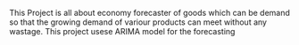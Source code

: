This Project is all about economy forecaster of goods which can be demand so that the growing demand of variour products can meet without any wastage.
This project usese ARIMA model for the forecasting
